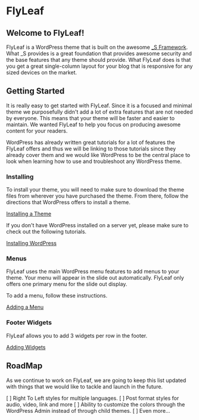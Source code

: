 FlyLeaf
===

Welcome to FlyLeaf! 
---------------
FlyLeaf is a WordPress theme that is built on the awesome [_S Framework](http://underscores.me). What _S provides is a great foundation that provides awesome security and the base features that any theme should provide. What FlyLeaf does is that you get a great single-column layout for your blog that is responsive for any sized devices on the market. 

Getting Started
---------------
 It is really easy to get started with FlyLeaf. Since it is a focused and minimal theme we purposefully didn't add a lot of extra features that are not needed by everyone. This means that your theme will be faster and easier to maintain. We wanted FlyLeaf to help you focus on producing awesome content for your readers. 

 WordPress has already written great tutorials for a lot of features the FlyLeaf offers and thus we will be linking to those tutorials since they already cover them and we would like WordPress to be the central place to look when learning how to use and troubleshoot any WordPress theme. 

### Installing

To install your theme, you will need to make sure to download the theme files from wherever you have purchased the theme. From there, follow the directions that WordPress offers to install a theme. 

[Installing a Theme](http://codex.wordpress.org/Using_Themes)

If you don't have WordPress installed on a server yet, please make sure to check out the following tutorials. 

[Installing WordPress](http://codex.wordpress.org/Installing_WordPress)

### Menus

FlyLeaf uses the main WordPress menu features to add menus to your theme. Your menu will appear in the slide out automatically. FlyLeaf only offers one primary menu for the slide out display. 

To add a menu, follow these instructions. 

[Adding a Menu](http://codex.wordpress.org/WordPress_Menu_User_Guide)

### Footer Widgets 
FlyLeaf allows you to add 3 widgets per row in the footer. 

[Adding Widgets](http://codex.wordpress.org/WordPress_Widgets)

## RoadMap
As we continue to work on FlyLeaf, we are going to keep this list updated with things that we would like to tackle and launch in the future. 

[ ] Right To Left styles for multiple languages. 
[ ] Post format styles for audio, video, link and more
[ ] Ability to customize the colors through the WordPress Admin instead of through child themes. 
[ ] Even more...